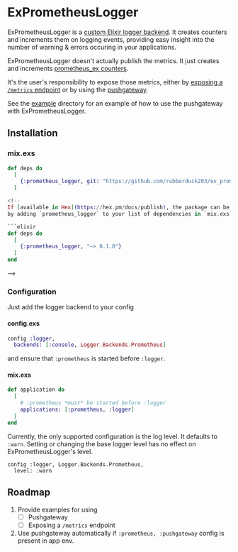 # ExPrometheusLogger

ExPrometheusLogger is a [custom Elixir logger backend](https://hexdocs.pm/logger/Logger.html#module-custom-backends).
It creates counters and increments them on logging events, providing easy insight into the number of warning & errors occuring in your applications.

ExPrometheusLogger doesn't actually publish the metrics.
It just creates and increments [prometheus_ex counters](https://hexdocs.pm/prometheus_ex/Prometheus.Metric.Counter.html#content).

It's the user's responsibility to expose those metrics,
either by [exposing a `/metrics` endpoint](https://medium.com/@brucepomeroy/publishing-metrics-to-prometheus-from-elixir-bb70efcd6ec1)
or by using the [pushgateway](https://github.com/deadtrickster/prometheus-push).

See the [example](example/) directory for an example of how to use the pushgateway with ExPrometheusLogger.

## Installation

### mix.exs

```elixir
def deps do
  [
    {:prometheus_logger, git: "https://github.com/rubberduck203/ex_prometheus_logger.git"},
  ]

<!--
If [available in Hex](https://hex.pm/docs/publish), the package can be installed
by adding `prometheus_logger` to your list of dependencies in `mix.exs`:

```elixir
def deps do
  [
    {:prometheus_logger, "~> 0.1.0"}
  ]
end
```
-->

### Configuration

Just add the logger backend to your config

#### config.exs

```elixir
config :logger,
  backends: [:console, Logger.Backends.Prometheus]
```

and ensure that `:prometheus` is started before `:logger`.

#### mix.exs

```elixir
def application do
  [
    # :prometheus *must* be started before :logger
    applications: [:prometheus, :logger]
  ]
end
```

Currently, the only supported configuration is the log level.
It defaults to `:warn`.
Setting or changing the base logger level has no effect on ExPrometheusLogger's level.

```
config :logger, Logger.Backends.Prometheus,
  level: :warn
```

<!--
Documentation can be generated with [ExDoc](https://github.com/elixir-lang/ex_doc)
and published on [HexDocs](https://hexdocs.pm). Once published, the docs can
be found at [https://hexdocs.pm/prometheus_logger](https://hexdocs.pm/prometheus_logger).
-->

## Roadmap

1. Provide examples for using
   - [ ] Pushgateway
   - [ ] Exposing a `/metrics` endpoint
2. Use pushgateway automatically if `:prometheus, :pushgateway` config is present in app env.